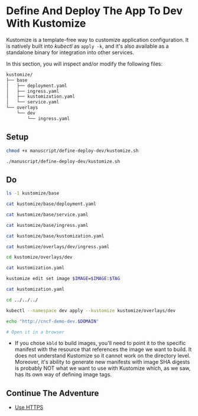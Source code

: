 # Define And Deploy The App To Dev With Kustomize

Kustomize is a template-free way to customize application configuration. It is natively built into *kubectl* as `apply -k`, and it's also available as a standalone binary for integration into other services.

In this section, you will inspect and/or modify the following files:

```bash
kustomize/
├── base
│   ├── deployment.yaml
│   ├── ingress.yaml
│   ├── kustomization.yaml
│   └── service.yaml
└── overlays
    └── dev
        └── ingress.yaml
```

## Setup

```bash
chmod +x manuscript/define-deploy-dev/kustomize.sh

./manuscript/define-deploy-dev/kustomize.sh
```

## Do

```bash
ls -1 kustomize/base

cat kustomize/base/deployment.yaml

cat kustomize/base/service.yaml

cat kustomize/base/ingress.yaml

cat kustomize/base/kustomization.yaml

cat kustomize/overlays/dev/ingress.yaml

cd kustomize/overlays/dev

cat kustomization.yaml

kustomize edit set image $IMAGE=$IMAGE:$TAG

cat kustomization.yaml

cd ../../../

kubectl --namespace dev apply --kustomize kustomize/overlays/dev

echo "http://cncf-demo-dev.$DOMAIN"

# Open it in a browser
```

* If you chose `kbld` to build images, you'll need to point it to the specific manifest with the resource that references the image we want to build. It does not understand Kustomize so it cannot work on the directory level. Moreover, it's ability to generate new manifests with image SHA digests is probably NOT what we want to use with Kustomize which, as we saw, has its own way of defining image tags.

## Continue The Adventure

* [Use HTTPS](../https/README.md)
